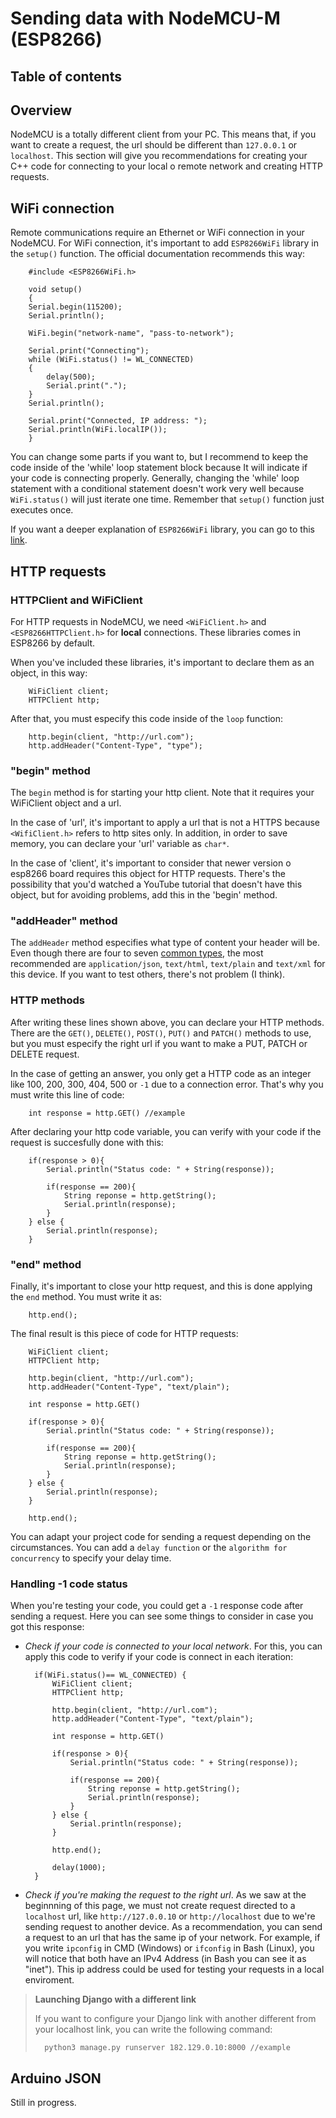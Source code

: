 # Sending data with NodeMCU-M (ESP8266)

## Table of contents



## Overview

NodeMCU is a totally different client from your PC. This means that, if you want to create a request, the url should be different than `127.0.0.1` or `localhost`. This section will give you recommendations for creating your C++ code for connecting to your local o remote network and creating HTTP requests.

## WiFi connection

Remote communications require an Ethernet or WiFi connection in your NodeMCU. For WiFi connection, it's important to add `ESP8266WiFi` library in the `setup()` function. The official documentation recommends this way:

```
    #include <ESP8266WiFi.h>

    void setup()
    {
    Serial.begin(115200);
    Serial.println();

    WiFi.begin("network-name", "pass-to-network");

    Serial.print("Connecting");
    while (WiFi.status() != WL_CONNECTED)
    {
        delay(500);
        Serial.print(".");
    }
    Serial.println();

    Serial.print("Connected, IP address: ");
    Serial.println(WiFi.localIP());
    }
```

You can change some parts if you want to, but I recommend to keep the code inside of the 'while' loop statement block because It will indicate if your code is connecting properly. Generally, changing the 'while' loop statement with a conditional statement doesn't work very well because `WiFi.status()` will just iterate one time. Remember that `setup()` function just executes once.

If you want a deeper explanation of `ESP8266WiFi` library, you can go to this [link](https://arduino-esp8266.readthedocs.io/en/latest/esp8266wifi/readme.html).

## HTTP requests

### HTTPClient and WiFiClient

For HTTP requests in NodeMCU, we need `<WiFiClient.h>` and `<ESP8266HTTPClient.h>` for **local** connections. These libraries comes in ESP8266 by default.

When you've included these libraries, it's important to declare them as an object, in this way:

```
    WiFiClient client;  
    HTTPClient http;
```

After that, you must especify this code inside of the `loop` function:

```
    http.begin(client, "http://url.com");
    http.addHeader("Content-Type", "type");
```

### "begin" method

The `begin` method is for starting your http client. Note that it requires your WiFiClient object and a url. 

In the case of 'url', it's important to apply a url that is not a HTTPS because `<WifiClient.h>` refers to http sites only. In addition, in order to save memory, you can declare your 'url' variable as `char*`.

In the case of 'client', it's important to consider that newer version o esp8266 board requires this object for HTTP requests. There's the possibility that you'd watched a YouTube tutorial that doesn't have this object, but for avoiding problems, add this in the 'begin' method.

### "addHeader" method

The `addHeader` method especifies what type of content your header will be. Even though there are four to seven [common types](https://stackoverflow.com/questions/23714383/what-are-all-the-possible-values-for-http-content-type-header), the most recommended are `application/json`, `text/html`, `text/plain` and `text/xml` for this device. If you want to test others, there's not problem (I think).

### HTTP methods

After writing these lines shown above, you can declare your HTTP methods. There are the `GET()`, `DELETE()`, `POST()`, `PUT()` and `PATCH()` methods to use, but you must especify the right url if you want to make a PUT, PATCH or DELETE request. 

In the case of getting an answer, you only get a HTTP code as an integer like 100, 200, 300, 404, 500 or `-1` due to a connection error. That's why you must write this line of code:

```
    int response = http.GET() //example
``` 

After declaring your http code variable, you can verify with your code if the request is succesfully done with this:

```
    if(response > 0){
        Serial.println("Status code: " + String(response));
        
        if(response == 200){
            String reponse = http.getString();
            Serial.println(response);
        }
    } else {
        Serial.println(response);
    }
```

### "end" method

Finally, it's important to close your http request, and this is done applying the `end` method. You must write it as:

```
    http.end();
```

The final result is this piece of code for HTTP requests:

```
    WiFiClient client;  
    HTTPClient http;

    http.begin(client, "http://url.com");
    http.addHeader("Content-Type", "text/plain");

    int response = http.GET()

    if(response > 0){
        Serial.println("Status code: " + String(response));
        
        if(response == 200){
            String reponse = http.getString();
            Serial.println(response);
        }
    } else {
        Serial.println(response);
    }

    http.end();

```

You can adapt your project code for sending a request depending on the circumstances. You can add a `delay function` or the `algorithm for concurrency` to specify your delay time. 

### Handling -1 code status

When you're testing your code, you could get a `-1` response code after sending a request. Here you can see some things to consider in case you got this response:

- *Check if your code is connected to your local network*. For this, you can apply this code to verify if your code is connect in each iteration:
  
  ```
    if(WiFi.status()== WL_CONNECTED) {
        WiFiClient client;  
        HTTPClient http;

        http.begin(client, "http://url.com");
        http.addHeader("Content-Type", "text/plain");

        int response = http.GET()

        if(response > 0){
            Serial.println("Status code: " + String(response));
            
            if(response == 200){
                String reponse = http.getString();
                Serial.println(response);
            }
        } else {
            Serial.println(response);
        }

        http.end();

        delay(1000);
    }
  ```

- *Check if you're making the request to the right url*. As we saw at the beginnning of this page, we must not create request directed to a `localhost` url, like `http://127.0.0.10` or `http://localhost` due to we're sending request to another device. As a recommendation, you can send a request to an url that has the same ip of your network. For example, if you write `ipconfig` in CMD (Windows) or `ifconfig` in Bash (Linux), you will notice that both have an IPv4 Address (in Bash you can see it as "inet"). This ip address could be used for testing your requests in a local enviroment.  
> **Launching Django with a different link**
> 
> If you want to configure your Django link with another different from your localhost link, you can write the following command:
> ```
>   python3 manage.py runserver 182.129.0.10:8000 //example
> ```

## Arduino JSON

Still in progress.